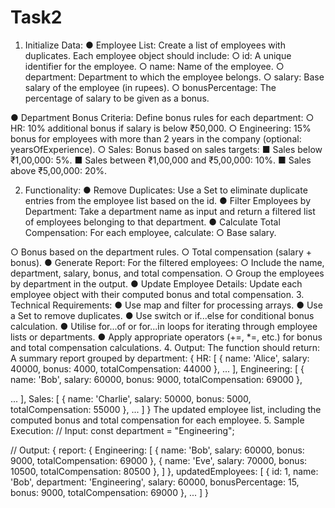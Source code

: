 # Task2
1. Initialize Data:
● Employee List:
Create a list of employees with duplicates. Each employee object should
include:
○ id: A unique identifier for the employee.
○ name: Name of the employee.
○ department: Department to which the employee belongs.
○ salary: Base salary of the employee (in rupees).
○ bonusPercentage: The percentage of salary to be given as a
bonus.

● Department Bonus Criteria:
Define bonus rules for each department:
○ HR: 10% additional bonus if salary is below ₹50,000.
○ Engineering: 15% bonus for employees with more than 2 years in
the company (optional: yearsOfExperience).
○ Sales: Bonus based on sales targets:
■ Sales below ₹1,00,000: 5%.
■ Sales between ₹1,00,000 and ₹5,00,000: 10%.
■ Sales above ₹5,00,000: 20%.

2. Functionality:
● Remove Duplicates:
Use a Set to eliminate duplicate entries from the employee list based on
the id.
● Filter Employees by Department:
Take a department name as input and return a filtered list of employees
belonging to that department.
● Calculate Total Compensation:
For each employee, calculate:
○ Base salary.

○ Bonus based on the department rules.
○ Total compensation (salary + bonus).
● Generate Report:
For the filtered employees:
○ Include the name, department, salary, bonus, and total
compensation.
○ Group the employees by department in the output.
● Update Employee Details:
Update each employee object with their computed bonus and total
compensation.
3. Technical Requirements:
● Use map and filter for processing arrays.
● Use a Set to remove duplicates.
● Use switch or if...else for conditional bonus calculation.
● Utilise for...of or for...in loops for iterating through employee lists or
departments.
● Apply appropriate operators (+=, *=, etc.) for bonus and total
compensation calculations.
4. Output:
The function should return:
A summary report grouped by department:
{
HR: [
{ name: 'Alice', salary: 40000, bonus: 4000, totalCompensation: 44000 },
...
],
Engineering: [
{ name: 'Bob', salary: 60000, bonus: 9000, totalCompensation: 69000 },

...
],
Sales: [
{ name: 'Charlie', salary: 50000, bonus: 5000, totalCompensation: 55000 },
...
]
}
The updated employee list, including the computed bonus and total
compensation for each employee.
5. Sample Execution:
// Input:
const department = "Engineering";

// Output:
{
report: {
Engineering: [
{ name: 'Bob', salary: 60000, bonus: 9000, totalCompensation: 69000 },
{ name: 'Eve', salary: 70000, bonus: 10500, totalCompensation: 80500 },
]
},
updatedEmployees: [
{ id: 1, name: 'Bob', department: 'Engineering', salary: 60000,
bonusPercentage: 15, bonus: 9000, totalCompensation: 69000 },
...
]
}
